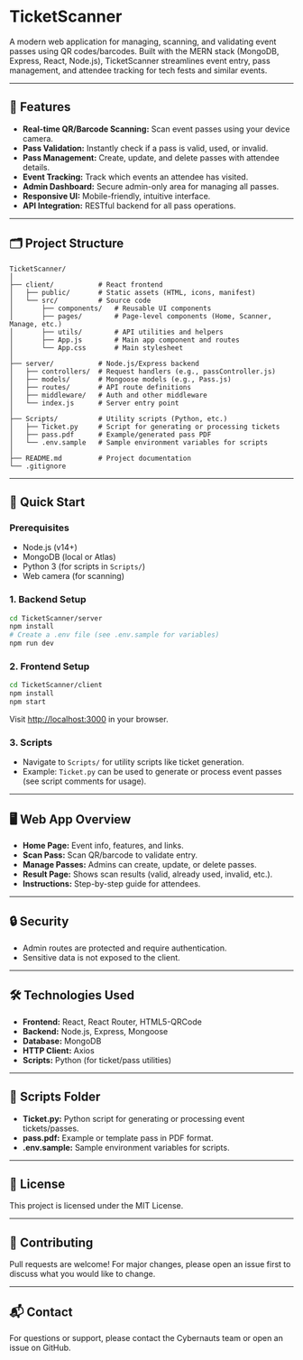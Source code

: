 # TicketScanner

A modern web application for managing, scanning, and validating event passes using QR codes/barcodes. Built with the MERN stack (MongoDB, Express, React, Node.js), TicketScanner streamlines event entry, pass management, and attendee tracking for tech fests and similar events.

---

## 🌟 Features

- **Real-time QR/Barcode Scanning:** Scan event passes using your device camera.
- **Pass Validation:** Instantly check if a pass is valid, used, or invalid.
- **Pass Management:** Create, update, and delete passes with attendee details.
- **Event Tracking:** Track which events an attendee has visited.
- **Admin Dashboard:** Secure admin-only area for managing all passes.
- **Responsive UI:** Mobile-friendly, intuitive interface.
- **API Integration:** RESTful backend for all pass operations.

---

## 🗂️ Project Structure

```
TicketScanner/
│
├── client/           # React frontend
│   ├── public/       # Static assets (HTML, icons, manifest)
│   └── src/          # Source code
│       ├── components/   # Reusable UI components
│       ├── pages/        # Page-level components (Home, Scanner, Manage, etc.)
│       ├── utils/        # API utilities and helpers
│       ├── App.js        # Main app component and routes
│       └── App.css       # Main stylesheet
│
├── server/           # Node.js/Express backend
│   ├── controllers/  # Request handlers (e.g., passController.js)
│   ├── models/       # Mongoose models (e.g., Pass.js)
│   ├── routes/       # API route definitions
│   ├── middleware/   # Auth and other middleware
│   └── index.js      # Server entry point
│
├── Scripts/          # Utility scripts (Python, etc.)
│   ├── Ticket.py     # Script for generating or processing tickets
│   ├── pass.pdf      # Example/generated pass PDF
│   └── .env.sample   # Sample environment variables for scripts
│
├── README.md         # Project documentation
└── .gitignore
```

---

## 🚀 Quick Start

### Prerequisites

- Node.js (v14+)
- MongoDB (local or Atlas)
- Python 3 (for scripts in `Scripts/`)
- Web camera (for scanning)

### 1. Backend Setup

```sh
cd TicketScanner/server
npm install
# Create a .env file (see .env.sample for variables)
npm run dev
```

### 2. Frontend Setup

```sh
cd TicketScanner/client
npm install
npm start
```

Visit [http://localhost:3000](http://localhost:3000) in your browser.

### 3. Scripts

- Navigate to `Scripts/` for utility scripts like ticket generation.
- Example: `Ticket.py` can be used to generate or process event passes (see script comments for usage).

---

## 🖥️ Web App Overview

- **Home Page:** Event info, features, and links.
- **Scan Pass:** Scan QR/barcode to validate entry.
- **Manage Passes:** Admins can create, update, or delete passes.
- **Result Page:** Shows scan results (valid, already used, invalid, etc.).
- **Instructions:** Step-by-step guide for attendees.

---

## 🔒 Security

- Admin routes are protected and require authentication.
- Sensitive data is not exposed to the client.

---

## 🛠️ Technologies Used

- **Frontend:** React, React Router, HTML5-QRCode
- **Backend:** Node.js, Express, Mongoose
- **Database:** MongoDB
- **HTTP Client:** Axios
- **Scripts:** Python (for ticket/pass utilities)

---

## 📂 Scripts Folder

- **Ticket.py:** Python script for generating or processing event tickets/passes.
- **pass.pdf:** Example or template pass in PDF format.
- **.env.sample:** Sample environment variables for scripts.

---

## 📄 License

This project is licensed under the MIT License.

---

## 🤝 Contributing

Pull requests are welcome! For major changes, please open an issue first to discuss what you would like to change.

---

## 📬 Contact

For questions or support, please contact the Cybernauts team or open an issue on GitHub.
